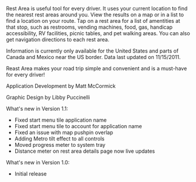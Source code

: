 Rest Area is useful tool for every driver. It uses your current location to find the nearest rest areas around you. View the results on a map or in a list to find a location on your route. Tap on a rest area for a list of amentities at that stop, such as restrooms, vending machines, food, gas, handicap accessibility, RV facilities, picnic tables, and pet walking areas. You can also get navigation directions to each rest area.

Information is currently only available for the United States and parts of Canada and Mexico near the US border. Data last updated on 11/15/2011.

Reast Area makes your road trip simple and convenient and is a must-have for every driver!

Application Development by Matt McCormick

Graphic Design by Libby Puccinelli



What's new in Version 1.1:
- Fixed start menu tile application name
- Fixed start menu tile to account for application name
- Fixed an issue with map pushpin overlap
- Adding Metro tilt effect to all controls
- Moved progress meter to system tray
- Distance meter on rest area details page now live updates


What's new in Version 1.0:
- Initial release